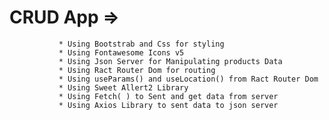  # CRUD App =>
               * Using Bootstrab and Css for styling
               * Using Fontawesome Icons v5
               * Using Json Server for Manipulating products Data
               * Using Ract Router Dom for routing
               * Using useParams() and useLocation() from Ract Router Dom
               * Using Sweet Allert2 Library
               * Using Fetch( ) to Sent and get data from server
               * Using Axios Library to sent data to json server

